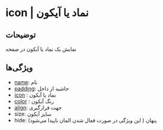 # icon | نماد یا آیکون

## توضیحات

نمایش یک نماد یا آیکون در صفحه

## ویژگی‌ها

- [name](/fa/properties/name.md): نام
- [padding](/fa/properties/padding.md): حاشیه از داخل
- [icon](/fa/properties/icon.md) : نماد یا آیکون
- [color](/fa/properties/color.md) : رنگ آیکون
- [align](/fa/properties/align.md): جهت قرارگیری
- size: سایز آیکون
- hide: پنهان ( این ویژگی در صورت فعال شدن المان ناپیدا می‌شود)